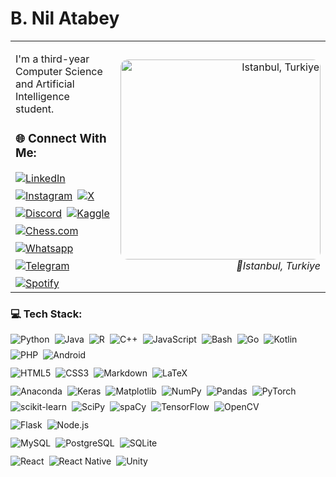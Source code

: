 <h1 align="left">B. Nil Atabey</h1>

<table>
<tr>
<td>

I'm a third-year Computer Science and Artificial Intelligence student.

<h3>🌐 Connect With Me:</h3>

<div style="display: flex; flex-wrap: wrap; gap: 8px;">

<a href="https://linkedin.com/in/beraynilatabey" target="_blank" rel="noopener">
<img src="https://img.shields.io/badge/beraynilatabey-0072b1?style=for-the-badge&logo=invision&logoColor=white" alt="LinkedIn" />
</a>

<a href="https://instagram.com/nil_atabey" target="_blank" rel="noopener">
<img src="https://img.shields.io/badge/-nil__atabey-E4405F?style=for-the-badge&logo=instagram&logoColor=white" alt="Instagram"/>
</a>

<a href="https://twitter.com/beraynilatabey" target="_blank" rel="noopener">
<img src="https://img.shields.io/badge/-beraynilatabey-000000?style=for-the-badge&logo=x&logoColor=white" alt="X" />
</a>

<a href="http://discord.com/users/544151159850401806" target="_blank" rel="noopener">
<img src="https://img.shields.io/badge/-niltheoverkill-5865F2?style=for-the-badge&logo=discord&logoColor=white" alt="Discord" />
</a>

<a href="https://kaggle.com/nilatabey" target="_blank" rel="noopener">
<img src="https://img.shields.io/badge/-nilatabey-20BEFF?style=for-the-badge&logo=kaggle&logoColor=white" alt="Kaggle" />
</a>

<a href="https://www.chess.com/member/nilatabey" target="_blank" rel="noopener">
<img src="https://img.shields.io/badge/-nilatabey-81B64C?style=for-the-badge&logo=chess.com&logoColor=white" alt="Chess.com" />
</a>

<a href="http://wa.me/+393516957637" target="_blank" rel="noopener">
<img src="https://img.shields.io/badge/-b. nil atabey-25D366?style=for-the-badge&logo=whatsapp&logoColor=white" alt="Whatsapp" />
</a>

<a href="https://t.me/nilatabey" target="_blank" rel="noopener">
<img src="https://img.shields.io/badge/-nilatabey-26A5E4?style=for-the-badge&logo=telegram&logoColor=white" alt="Telegram" />
</a>

<a href="https://open.spotify.com/user/nilatabey" target="_blank" rel="noopener">
<img src="https://img.shields.io/badge/-nilatabey-1ED760?style=for-the-badge&logo=spotify&logoColor=white" alt="Spotify" />
</a>

</div>

</td>
<td align="right">

<img src="https://i.imgur.com/1zR6Oy6.jpeg" alt="Istanbul, Turkiye" width="320" style="border-radius: 12px;" />
<br/>
<em>📍Istanbul, Turkiye</em>

</td>
</tr>
</table>

<h3>💻 Tech Stack:</h3>

<div style="display: flex; flex-wrap: wrap; gap: 8px; margin-bottom: 12px;">
  <img src="https://img.shields.io/badge/python-3670A0?style=for-the-badge&logo=python&logoColor=ffdd54" alt="Python" />
  <img src="https://img.shields.io/badge/java-%23ED8B00.svg?style=for-the-badge&logo=&logoColor=white" alt="Java" />
  <img src="https://img.shields.io/badge/r-%23276DC3.svg?style=for-the-badge&logo=r&logoColor=white" alt="R" />
  <img src="https://img.shields.io/badge/c++-%2300599C.svg?style=for-the-badge&logo=c%2B%2B&logoColor=white" alt="C++" />
  <img src="https://img.shields.io/badge/javascript-%23323330.svg?style=for-the-badge&logo=javascript&logoColor=%23F7DF1E" alt="JavaScript" />
  <img src="https://img.shields.io/badge/bash-%23121011.svg?style=for-the-badge&logo=gnu-bash&logoColor=white" alt="Bash" />
  <img src="https://img.shields.io/badge/Go-%2300ADD8.svg?style=for-the-badge&logo=go&logoColor=white" alt="Go" />
  <img src="https://img.shields.io/badge/Kotlin-%230095D5.svg?style=for-the-badge&logo=kotlin&logoColor=white" alt="Kotlin" />
  <img src="https://img.shields.io/badge/PHP-%23777BB4.svg?style=for-the-badge&logo=php&logoColor=white" alt="PHP" />
  <img src="https://img.shields.io/badge/Android-%3DD3C050.svg?style=for-the-badge&logo=android&logoColor=white" alt="Android" />
</div>

<div style="display: flex; flex-wrap: wrap; gap: 8px; margin-bottom: 12px;">
  <img src="https://img.shields.io/badge/html5-%23E34F26.svg?style=for-the-badge&logo=html5&logoColor=white" alt="HTML5" />
  <img src="https://img.shields.io/badge/css3-%231572B6.svg?style=for-the-badge&logo=css3&logoColor=white" alt="CSS3" />
  <img src="https://img.shields.io/badge/markdown-%23000000.svg?style=for-the-badge&logo=markdown&logoColor=white" alt="Markdown" />
  <img src="https://img.shields.io/badge/latex-%23008080.svg?style=for-the-badge&logo=latex&logoColor=white" alt="LaTeX" />
</div>

<div style="display: flex; flex-wrap: wrap; gap: 8px; margin-bottom: 12px;">
  <img src="https://img.shields.io/badge/Anaconda-%2344A833.svg?style=for-the-badge&logo=anaconda&logoColor=white" alt="Anaconda" />
  <img src="https://img.shields.io/badge/Keras-%23D00000.svg?style=for-the-badge&logo=Keras&logoColor=white" alt="Keras" />
  <img src="https://img.shields.io/badge/Matplotlib-%23ffffff.svg?style=for-the-badge&logo=Matplotlib&logoColor=black" alt="Matplotlib" />
  <img src="https://img.shields.io/badge/numpy-%23013243.svg?style=for-the-badge&logo=numpy&logoColor=white" alt="NumPy" />
  <img src="https://img.shields.io/badge/pandas-%23150458.svg?style=for-the-badge&logo=pandas&logoColor=white" alt="Pandas" />
  <img src="https://img.shields.io/badge/PyTorch-%23EE4C2C.svg?style=for-the-badge&logo=PyTorch&logoColor=white" alt="PyTorch" />
  <img src="https://img.shields.io/badge/scikit--learn-%23F7931E.svg?style=for-the-badge&logo=scikit-learn&logoColor=white" alt="scikit-learn" />
  <img src="https://img.shields.io/badge/SciPy-%230C55A5.svg?style=for-the-badge&logo=scipy&logoColor=white" alt="SciPy" />
  <img src="https://img.shields.io/badge/spaCy-%2309A3D5.svg?style=for-the-badge&logo=spaCy&logoColor=white" alt="spaCy" />
  <img src="https://img.shields.io/badge/TensorFlow-%23FF6F00.svg?style=for-the-badge&logo=TensorFlow&logoColor=white" alt="TensorFlow" />
  <img src="https://img.shields.io/badge/OpenCV-%23000000.svg?style=for-the-badge&logo=opencv&logoColor=white" alt="OpenCV" />
</div>

<div style="display: flex; flex-wrap: wrap; gap: 8px; margin-bottom: 12px;">
  <img src="https://img.shields.io/badge/Flask-%23000000.svg?style=for-the-badge&logo=flask&logoColor=white" alt="Flask" />
  <img src="https://img.shields.io/badge/node.js-6DA55F?style=for-the-badge&logo=node.js&logoColor=white" alt="Node.js" />
</div>

<div style="display: flex; flex-wrap: wrap; gap: 8px; margin-bottom: 12px;">
  <img src="https://img.shields.io/badge/mysql-4479A1.svg?style=for-the-badge&logo=mysql&logoColor=white" alt="MySQL" />
  <img src="https://img.shields.io/badge/PostgreSQL-%23316192.svg?style=for-the-badge&logo=postgresql&logoColor=white" alt="PostgreSQL" />
  <img src="https://img.shields.io/badge/SQLite-%23003B57.svg?style=for-the-badge&logo=sqlite&logoColor=white" alt="SQLite" />
</div>

<div style="display: flex; flex-wrap: wrap; gap: 8px; margin-top: 12px; margin-bottom: 12px;">
  <img src="https://img.shields.io/badge/React-%2361DAFB.svg?style=for-the-badge&logo=react&logoColor=black" alt="React" />
  <img src="https://img.shields.io/badge/React_Native-%2361DAFB.svg?style=for-the-badge&logo=react&logoColor=black" alt="React Native" />
  <img src="https://img.shields.io/badge/Unity-%23000000.svg?style=for-the-badge&logo=unity&logoColor=white" alt="Unity" />
</div>
